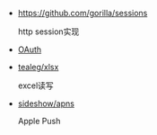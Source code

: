 -   <https://github.com/gorilla/sessions>

    http session实现

-   [OAuth](https://github.com/golang/oauth2)

-   [tealeg/xlsx](https://github.com/tealeg/xlsx)

    excel读写

-   [sideshow/apns](github.com/sideshow/apns2)

    Apple Push
